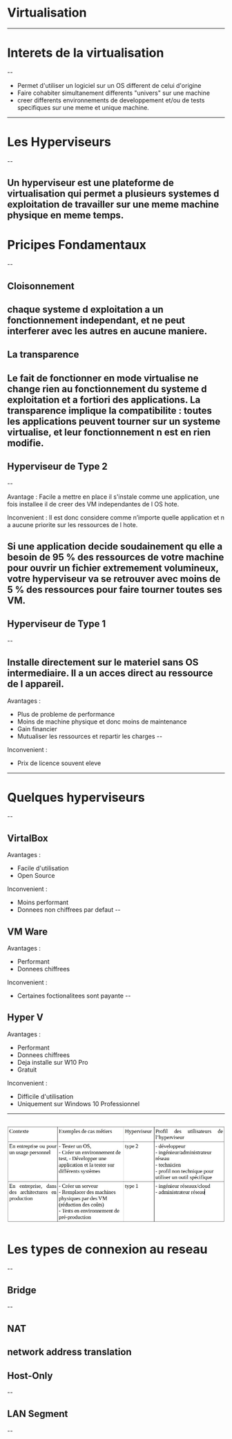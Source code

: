 # Virtualisation
---

# Interets de la virtualisation
--

- Permet d'utiliser un logiciel sur un OS different de celui d'origine
- Faire cohabiter simultanement differents "univers" sur une machine
- creer differents environnements de developpement et/ou de tests specifiques sur une meme et unique machine.
---

# Les Hyperviseurs
--

Un hyperviseur est une plateforme de virtualisation qui permet a plusieurs systemes d exploitation de travailler sur une meme machine physique en meme temps. 
---

 # Pricipes Fondamentaux
 --
 
 ## Cloisonnement
chaque systeme d exploitation a un fonctionnement independant, et ne peut 
interferer avec les autres en aucune maniere.
--

## La transparence 
Le fait de fonctionner en mode virtualise ne change rien au fonctionnement du systeme d exploitation et a fortiori des applications. 
La transparence implique la compatibilite : toutes les applications peuvent tourner sur un systeme virtualise, et leur fonctionnement n est en rien modifie.
---

## Hyperviseur de Type 2
--

Avantage :
Facile a mettre en place il s'instale comme une application, une fois installee il de creer des VM independantes de l OS hote.

Inconvenient :
Il est donc considere comme n’importe quelle application et n a aucune priorite sur les ressources de l hote. 

Si une application decide soudainement qu elle a besoin de 95 % des ressources de votre machine pour ouvrir un fichier extremement volumineux, votre hyperviseur va se retrouver avec moins de 5 % des ressources pour faire tourner toutes ses VM.
---

## Hyperviseur de Type 1
--

Installe directement sur le materiel sans OS intermediaire. Il a un acces direct au ressource de l appareil.  
--

Avantages :
- Plus de probleme de performance 
- Moins de machine physique et donc moins de maintenance
- Gain financier
- Mutualiser les ressources et repartir les charges
--

Inconvenient :
- Prix de licence souvent eleve
---


# Quelques hyperviseurs 
--

## VirtalBox

Avantages : 
- Facile d'utilisation
- Open Source

Inconvenient :
- Moins performant
- Donnees non chiffrees par defaut
--

## VM Ware

Avantages : 
- Performant 
- Donnees chiffrees

Inconvenient :
- Certaines foctionalitees sont payante 
--

## Hyper V

Avantages : 
- Performant
- Donnees chiffrees
- Deja installe sur W10 Pro
- Gratuit

Inconvenient :
- Difficile d'utilisation
- Uniquement sur Windows 10 Professionnel
---

![image](./Capture.JPG)
---

# Les types de connexion au reseau
--
## Bridge
--

## NAT
network address translation 
--

## Host-Only
--

##  LAN Segment
--
